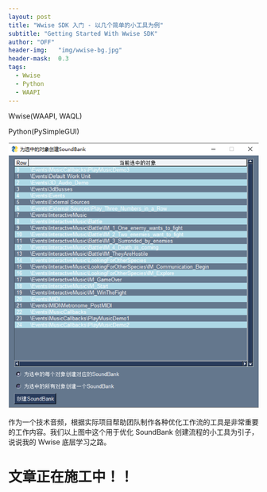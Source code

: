 ```yaml
---
layout: post
title: "Wwise SDK 入门 - 以几个简单的小工具为例"
subtitle: "Getting Started With Wwise SDK"
author: "OFF"
header-img:   "img/wwise-bg.jpg"
header-mask:  0.3
tags:
  - Wwise
  - Python
  - WAAPI
---
```


Wwise(WAAPI, WAQL)

Python(PySimpleGUI)

![](/img/Wwise-tool-create-soundbank.png)

作为一个技术音频，根据实际项目帮助团队制作各种优化工作流的工具是非常重要的工作内容。我们以上图中这个用于优化 SoundBank 创建流程的小工具为引子，说说我的 Wwise 底层学习之路。

# 文章正在施工中！！
